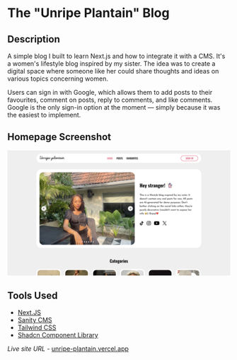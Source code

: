 # The "Unripe Plantain" Blog

## Description

A simple blog I built to learn Next.js and how to integrate it with a CMS. It's a women's lifestyle blog inspired by my sister. The idea was to create a digital space where someone like her could share thoughts and ideas on various topics concerning women.

Users can sign in with Google, which allows them to add posts to their favourites, comment on posts, reply to comments, and like comments. Google is the only sign-in option at the moment — simply because it was the easiest to implement.

## Homepage Screenshot

![Screenshot of the Homepage](./screenshot.png)

## Tools Used

- [Next.JS](https://nextjs.org)
- [Sanity CMS](https://www.sanity.io/)
- [Tailwind CSS](https://tailwindcss.com/)
- [Shadcn Component Library](https://ui.shadcn.com/)

*Live site URL* - [unripe-plantain.vercel.app](https://unripe-plantain.vercel.app/)


